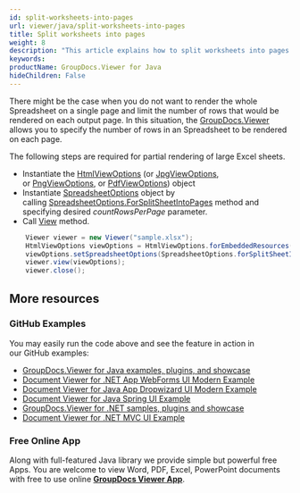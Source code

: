 ```yaml
---
id: split-worksheets-into-pages
url: viewer/java/split-worksheets-into-pages
title: Split worksheets into pages
weight: 8
description: "This article explains how to split worksheets into pages when viewing Spreadsheets with GroupDocs.Viewer within your Java applications."
keywords: 
productName: GroupDocs.Viewer for Java
hideChildren: False
---
```

There might be the case when you do not want to render the whole Spreadsheet on a single page and limit the number of rows that would be rendered on each output page. In this situation, the [GroupDocs.Viewer](https://products.groupdocs.com/viewer) allows you to specify the number of rows in an Spreadsheet to be rendered on each page.

The following steps are required for partial rendering of large Excel sheets.

*   Instantiate the [HtmlViewOptions](https://apireference.groupdocs.com/java/viewer/groupdocs.viewer.options/htmlviewoptions) (or [JpgViewOptions](https://apireference.groupdocs.com/java/viewer/groupdocs.viewer.options/jpgviewoptions), or [PngViewOptions](https://apireference.groupdocs.com/java/viewer/groupdocs.viewer.options/pngviewoptions), or [PdfViewOptions](https://apireference.groupdocs.com/java/viewer/groupdocs.viewer.options/pdfviewoptions)) object
*   Instantiate [SpreadsheetOptions](https://apireference.groupdocs.com/java/viewer/groupdocs.viewer.options/spreadsheetoptions) object by calling [SpreadsheetOptions.ForSplitSheetIntoPages](https://apireference.groupdocs.com/java/viewer/groupdocs.viewer.options/spreadsheetoptions/methods/forsplitsheetintopages) method and specifying desired *countRowsPerPage* parameter.
*   Call [View](https://apireference.groupdocs.com/java/viewer/groupdocs.viewer/viewer/methods/view) method.

```java
    Viewer viewer = new Viewer("sample.xlsx");
    HtmlViewOptions viewOptions = HtmlViewOptions.forEmbeddedResources();
    viewOptions.setSpreadsheetOptions(SpreadsheetOptions.forSplitSheetIntoPages(45));
    viewer.view(viewOptions);
    viewer.close();
```

## More resources
### GitHub Examples
You may easily run the code above and see the feature in action in our GitHub examples:
*   [GroupDocs.Viewer for Java examples, plugins, and showcase](https://github.com/groupdocs-viewer/GroupDocs.Viewer-for-Java)
*   [Document Viewer for .NET App WebForms UI Modern Example](https://github.com/groupdocs-viewer/GroupDocs.Viewer-for-Java-WebForms)    
*   [Document Viewer for Java App Dropwizard UI Modern Example](https://github.com/groupdocs-viewer/GroupDocs.Viewer-for-Java-Dropwizard)    
*   [Document Viewer for Java Spring UI Example](https://github.com/groupdocs-viewer/GroupDocs.Viewer-for-Java-Spring)
*   [GroupDocs.Viewer for .NET samples, plugins and showcase](https://github.com/groupdocs-viewer/GroupDocs.Viewer-for-.NET)
*   [Document Viewer for .NET MVC UI Example](https://github.com/groupdocs-viewer/GroupDocs.Viewer-for-Java-MVC)     

### Free Online App
Along with full-featured Java library we provide simple but powerful free Apps.
You are welcome to view Word, PDF, Excel, PowerPoint documents with free to use online **[GroupDocs Viewer App](https://products.groupdocs.app/viewer)**.